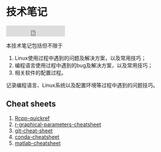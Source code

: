 # 技术笔记

<iframe src="https://ghbtns.com/github-btn.html?user=szcf-weiya&repo=techNotes&type=star&count=true&size=large" frameborder="0" scrolling="0" width="160px" height="30px"></iframe>

本技术笔记包括但不限于
1. Linux使用过程中遇到的问题及解决方案，以及常用技巧；
2. 编程语言使用过程中遇到的bug及解决方案，以及常用技巧；
3. 相关软件的配置过程。

记录编程语言、Linux系统以及配置环境等过程中遇到的问题技巧。


## Cheat sheets

1. [Rcpp-quickref](R/Rcpp-quickref.pdf)
2. [r-graphical-parameters-cheatsheet](R/r-graphical-parameters-cheatsheet.pdf)
3. [git-cheat-sheet](Git/git-cheat-sheet-education.pdf)
4. [conda-cheatsheet](python/conda-cheatsheet.pdf)
5. [matlab-cheatsheet](Matlab/matlab-cheatsheet.pdf)
